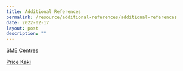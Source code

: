 ```yaml
---
title: Additional References
permalink: /resource/additional-references/additional-references
date: 2022-02-17
layout: post
description: ""
---
```

[SME Centres](https://www.enterprisesg.gov.sg/non-financial-assistance/for-singapore-companies/network-of-partners/sme-centres/overview)

[Price Kaki](https://m.facebook.com/pricekaki/ )